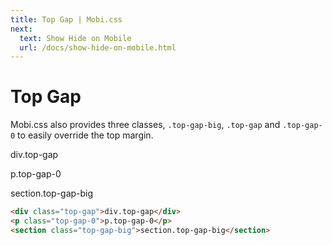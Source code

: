 ```yaml
---
title: Top Gap | Mobi.css
next:
  text: Show Hide on Mobile
  url: /docs/show-hide-on-mobile.html
---
```


# Top Gap

Mobi.css also provides three classes, `.top-gap-big`, `.top-gap` and `.top-gap-0` to easily override the top margin.

<div class="top-gap">div.top-gap</div>
<p class="top-gap-0">p.top-gap-0</p>
<section class="top-gap-big">section.top-gap-big</section>

```html
<div class="top-gap">div.top-gap</div>
<p class="top-gap-0">p.top-gap-0</p>
<section class="top-gap-big">section.top-gap-big</section>
```
